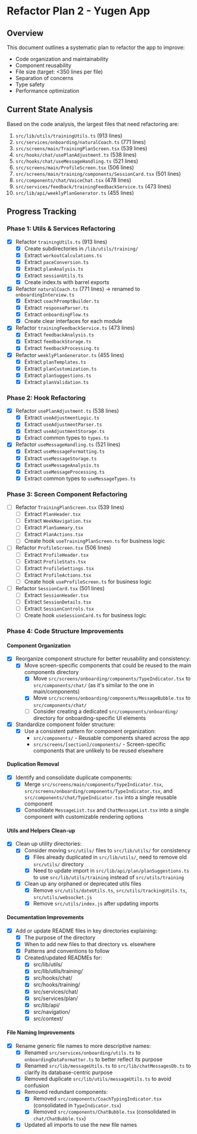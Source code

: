 # Refactor Plan 2 - Yugen App

## Overview
This document outlines a systematic plan to refactor the app to improve:
- Code organization and maintainability
- Component reusability
- File size (target: <350 lines per file)
- Separation of concerns
- Type safety
- Performance optimization

## Current State Analysis
Based on the code analysis, the largest files that need refactoring are:

1. `src/lib/utils/trainingUtils.ts` (913 lines)
2. `src/services/onboarding/naturalCoach.ts` (771 lines)
3. `src/screens/main/TrainingPlanScreen.tsx` (539 lines)
4. `src/hooks/chat/usePlanAdjustment.ts` (538 lines)
5. `src/hooks/chat/useMessageHandling.ts` (521 lines)
6. `src/screens/main/ProfileScreen.tsx` (506 lines)
7. `src/screens/main/training/components/SessionCard.tsx` (501 lines)
8. `src/components/chat/VoiceChat.tsx` (478 lines)
9. `src/services/feedback/trainingFeedbackService.ts` (473 lines)
10. `src/lib/api/weeklyPlanGenerator.ts` (455 lines)

## Progress Tracking

### Phase 1: Utils & Services Refactoring
- [x] Refactor `trainingUtils.ts` (913 lines)
  - [x] Create subdirectories in `/lib/utils/training/`
  - [x] Extract `workoutCalculations.ts`
  - [x] Extract `paceConversion.ts`
  - [x] Extract `planAnalysis.ts`
  - [x] Extract `sessionUtils.ts`
  - [x] Create index.ts with barrel exports

- [x] Refactor `naturalCoach.ts` (771 lines) → renamed to `onboardingInterview.ts`
  - [x] Extract `coachPromptBuilder.ts`
  - [x] Extract `responseParser.ts`
  - [x] Extract `onboardingFlow.ts`
  - [x] Create clear interfaces for each module

- [x] Refactor `trainingFeedbackService.ts` (473 lines)
  - [x] Extract `feedbackAnalysis.ts`
  - [x] Extract `feedbackStorage.ts`
  - [x] Extract `feedbackProcessing.ts`

- [x] Refactor `weeklyPlanGenerator.ts` (455 lines)
  - [x] Extract `planTemplates.ts`
  - [x] Extract `planCustomization.ts`
  - [x] Extract `planSuggestions.ts`
  - [x] Extract `planValidation.ts`

### Phase 2: Hook Refactoring
- [x] Refactor `usePlanAdjustment.ts` (538 lines)
  - [x] Extract `useAdjustmentLogic.ts`
  - [x] Extract `useAdjustmentParser.ts`
  - [x] Extract `useAdjustmentStorage.ts`
  - [x] Extract common types to `types.ts`

- [x] Refactor `useMessageHandling.ts` (521 lines)
  - [x] Extract `useMessageFormatting.ts`
  - [x] Extract `useMessageStorage.ts`
  - [x] Extract `useMessageAnalysis.ts`
  - [x] Extract `useMessageProcessing.ts`
  - [x] Extract common types to `useMessageTypes.ts`

### Phase 3: Screen Component Refactoring
- [ ] Refactor `TrainingPlanScreen.tsx` (539 lines)
  - [ ] Extract `PlanHeader.tsx`
  - [ ] Extract `WeekNavigation.tsx`
  - [ ] Extract `PlanSummary.tsx`
  - [ ] Extract `PlanActions.tsx`
  - [ ] Create hook `useTrainingPlanScreen.ts` for business logic

- [ ] Refactor `ProfileScreen.tsx` (506 lines)
  - [ ] Extract `ProfileHeader.tsx`
  - [ ] Extract `ProfileStats.tsx`
  - [ ] Extract `ProfileSettings.tsx`
  - [ ] Extract `ProfileActions.tsx`
  - [ ] Create hook `useProfileScreen.ts` for business logic

- [ ] Refactor `SessionCard.tsx` (501 lines)
  - [ ] Extract `SessionHeader.tsx`
  - [ ] Extract `SessionDetails.tsx`
  - [ ] Extract `SessionControls.tsx`
  - [ ] Create hook `useSessionCard.ts` for business logic

### Phase 4: Code Structure Improvements

#### Component Organization
- [x] Reorganize component structure for better reusability and consistency:
  - [x] Move screen-specific components that could be reused to the main components directory
    - [x] Move `src/screens/onboarding/components/TypeIndicator.tsx` to `src/components/chat/` (as it's similar to the one in main/components)
    - [x] Move `src/screens/onboarding/components/MessageBubble.tsx` to `src/components/chat/`
    - [ ] Consider creating a dedicated `src/components/onboarding/` directory for onboarding-specific UI elements

- [x] Standardize component folder structure:
  - [x] Use a consistent pattern for component organization:
    - `src/components/` - Reusable components shared across the app
    - `src/screens/[section]/components/` - Screen-specific components that are unlikely to be reused elsewhere

#### Duplication Removal
- [x] Identify and consolidate duplicate components:
  - [x] Merge `src/screens/main/components/TypeIndicator.tsx`, `src/screens/onboarding/components/TypeIndicator.tsx`, and `src/components/chat/TypeIndicator.tsx` into a single reusable component
  - [x] Consolidate `MessageList.tsx` and `ChatMessageList.tsx` into a single component with customizable rendering options

#### Utils and Helpers Clean-up
- [x] Clean up utility directories:
  - [x] Consider moving `src/utils/` files to `src/lib/utils/` for consistency
    - [x] Files already duplicated in `src/lib/utils/`, need to remove old `src/utils/` directory
    - [x] Need to update import in `src/lib/api/plan/planSuggestions.ts` to use `src/lib/utils/training` instead of `src/utils/training`
  - [x] Clean up any orphaned or deprecated utils files
    - [x] Remove `src/utils/dateUtils.ts`, `src/utils/trackingUtils.ts`, `src/utils/websocket.js` 
    - [x] Remove `src/utils/index.js` after updating imports

#### Documentation Improvements
- [x] Add or update README files in key directories explaining:
  - [x] The purpose of the directory
  - [x] When to add new files to that directory vs. elsewhere
  - [x] Patterns and conventions to follow
  - [x] Created/updated READMEs for:
    - [x] src/lib/utils/
    - [x] src/lib/utils/training/
    - [x] src/hooks/chat/
    - [x] src/hooks/training/
    - [x] src/services/chat/
    - [x] src/services/plan/
    - [x] src/lib/api/
    - [x] src/navigation/
    - [x] src/context/

#### File Naming Improvements
- [x] Rename generic file names to more descriptive names:
  - [x] Renamed `src/services/onboarding/utils.ts` to `onboardingDataFormatter.ts` to better reflect its purpose
  - [x] Renamed `src/lib/messageUtils.ts` to `src/lib/chatMessagesDb.ts` to clarify its database-centric purpose
  - [x] Removed duplicate `src/lib/utils/messageUtils.ts` to avoid confusion
  - [x] Removed redundant components:
    - [x] Removed `src/components/CoachTypingIndicator.tsx` (consolidated in `TypeIndicator.tsx`)
    - [x] Removed `src/components/ChatBubble.tsx` (consolidated in `chat/ChatBubble.tsx`)
  - [x] Updated all imports to use the new file names